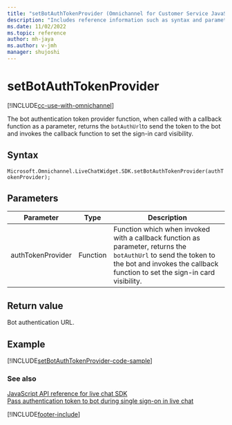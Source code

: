 ```yaml
---
title: "setBotAuthTokenProvider (Omnichannel for Customer Service JavaScript API reference) | MicrosoftDocs"
description: "Includes reference information such as syntax and parameter for the setBotAuthTokenProvider method in Omnichannel for Customer Service JavaScript API reference."
ms.date: 11/02/2022
ms.topic: reference
author: mh-jaya
ms.author: v-jmh
manager: shujoshi
---
```

# setBotAuthTokenProvider

[!INCLUDE[cc-use-with-omnichannel](../../../../includes/cc-use-with-omnichannel.md)]

The bot authentication token provider function, when called with a callback function as a parameter, returns the `botAuthUrl`to send the token to the bot and invokes the callback function to set the sign-in card visibility.


## Syntax

`Microsoft.Omnichannel.LiveChatWidget.SDK.setBotAuthTokenProvider(authTokenProvider);`

## Parameters

| Parameter | Type | Description |
| ---- | ---- | ---- |
| authTokenProvider | Function |Function which when invoked with a callback function as parameter, returns the `botAuthUrl` to send the token to the bot and invokes the callback function to set the sign-in card visibility. |

## Return value

Bot authentication URL.

## Example

[!INCLUDE[setBotAuthTokenProvider-code-sample](../includes/setBotAuthTokenProvider-code-sample.md)]


### See also

[JavaScript API reference for live chat SDK](../../omnichannel-reference.md)  
[Pass authentication token to bot during single sign-on in live chat](../../../pass-auth-token-sso-live-chat.md)  

[!INCLUDE[footer-include](../../../../includes/footer-banner.md)]
